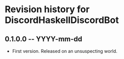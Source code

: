# Revision history for DiscordHaskellDiscordBot

## 0.1.0.0 -- YYYY-mm-dd

* First version. Released on an unsuspecting world.
